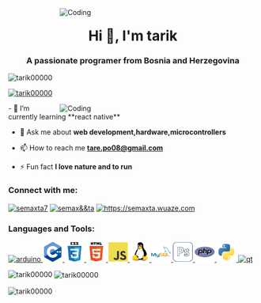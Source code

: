 <img align="right" width="400" src="https://www.google.com/url?sa=i&url=https%3A%2F%2Fgiphy.com%2Fexplore%2Finternet-programming&psig=AOvVaw0OKnCdLujBoSSjkWDdccgn&ust=1745766591722000&source=images&cd=vfe&opi=89978449&ved=0CBMQjRxqFwoTCJCdhsD99YwDFQAAAAAdAAAAABAY" alt="Coding"> 
<h1 align="center">Hi 👋, I'm tarik</h1>
<h3 align="center">A passionate programer from Bosnia and Herzegovina</h3>

<p align="left"> <img src="https://komarev.com/ghpvc/?username=tarik00000&label=Profile%20views&color=0e75b6&style=flat" alt="tarik00000" /> </p>

<p align="left"> <a href="https://github.com/ryo-ma/github-profile-trophy"><img src="https://github-profile-trophy.vercel.app/?username=tarik00000" alt="tarik00000" /></a> </p>
<img align="right" width="400" src="https://gifdb.com/images/high/animated-man-computer-coding-nae6mec378lsg1i3.gif" alt="Coding"> 
- 🌱 I’m currently learning **react native**

- 💬 Ask me about **web development,hardware,microcontrollers**

- 📫 How to reach me **tare.po08@gmail.com**

- ⚡ Fun fact **I love nature and to run**

<h3 align="left">Connect with me:</h3>
<p align="left">
<a href="https://instagram.com/semaxta7" target="blank"><img align="center" src="https://raw.githubusercontent.com/rahuldkjain/github-profile-readme-generator/master/src/images/icons/Social/instagram.svg" alt="semaxta7" height="30" width="40" /></a>
<a href="https://www.youtube.com/c/semax&&ta" target="blank"><img align="center" src="https://raw.githubusercontent.com/rahuldkjain/github-profile-readme-generator/master/src/images/icons/Social/youtube.svg" alt="semax&&ta" height="30" width="40" /></a>
<a href="/https://semaxta.wuaze.com" target="blank"><img align="center" src="https://raw.githubusercontent.com/rahuldkjain/github-profile-readme-generator/master/src/images/icons/Social/rss.svg" alt="https://semaxta.wuaze.com" height="30" width="40" /></a>
</p>

<h3 align="left">Languages and Tools:</h3>
<p align="left"> <a href="https://www.arduino.cc/" target="_blank" rel="noreferrer"> <img src="https://cdn.worldvectorlogo.com/logos/arduino-1.svg" alt="arduino" width="40" height="40"/> </a> <a href="https://www.w3schools.com/cpp/" target="_blank" rel="noreferrer"> <img src="https://raw.githubusercontent.com/devicons/devicon/master/icons/cplusplus/cplusplus-original.svg" alt="cplusplus" width="40" height="40"/> </a> <a href="https://www.w3schools.com/css/" target="_blank" rel="noreferrer"> <img src="https://raw.githubusercontent.com/devicons/devicon/master/icons/css3/css3-original-wordmark.svg" alt="css3" width="40" height="40"/> </a> <a href="https://www.w3.org/html/" target="_blank" rel="noreferrer"> <img src="https://raw.githubusercontent.com/devicons/devicon/master/icons/html5/html5-original-wordmark.svg" alt="html5" width="40" height="40"/> </a> <a href="https://developer.mozilla.org/en-US/docs/Web/JavaScript" target="_blank" rel="noreferrer"> <img src="https://raw.githubusercontent.com/devicons/devicon/master/icons/javascript/javascript-original.svg" alt="javascript" width="40" height="40"/> </a> <a href="https://www.linux.org/" target="_blank" rel="noreferrer"> <img src="https://raw.githubusercontent.com/devicons/devicon/master/icons/linux/linux-original.svg" alt="linux" width="40" height="40"/> </a> <a href="https://www.mysql.com/" target="_blank" rel="noreferrer"> <img src="https://raw.githubusercontent.com/devicons/devicon/master/icons/mysql/mysql-original-wordmark.svg" alt="mysql" width="40" height="40"/> </a> <a href="https://www.photoshop.com/en" target="_blank" rel="noreferrer"> <img src="https://raw.githubusercontent.com/devicons/devicon/master/icons/photoshop/photoshop-line.svg" alt="photoshop" width="40" height="40"/> </a> <a href="https://www.php.net" target="_blank" rel="noreferrer"> <img src="https://raw.githubusercontent.com/devicons/devicon/master/icons/php/php-original.svg" alt="php" width="40" height="40"/> </a> <a href="https://www.python.org" target="_blank" rel="noreferrer"> <img src="https://raw.githubusercontent.com/devicons/devicon/master/icons/python/python-original.svg" alt="python" width="40" height="40"/> </a> <a href="https://www.qt.io/" target="_blank" rel="noreferrer"> <img src="https://upload.wikimedia.org/wikipedia/commons/0/0b/Qt_logo_2016.svg" alt="qt" width="40" height="40"/> </a> </p>

<p><img align="left" src="https://github-readme-stats.vercel.app/api/top-langs?username=tarik00000&show_icons=true&locale=en&layout=compact" alt="tarik00000" /></p>

<p>&nbsp;<img align="center" src="https://github-readme-stats.vercel.app/api?username=tarik00000&show_icons=true&locale=en" alt="tarik00000" /></p>

<p><img align="center" src="https://github-readme-streak-stats.herokuapp.com/?user=tarik00000&" alt="tarik00000" /></p>
